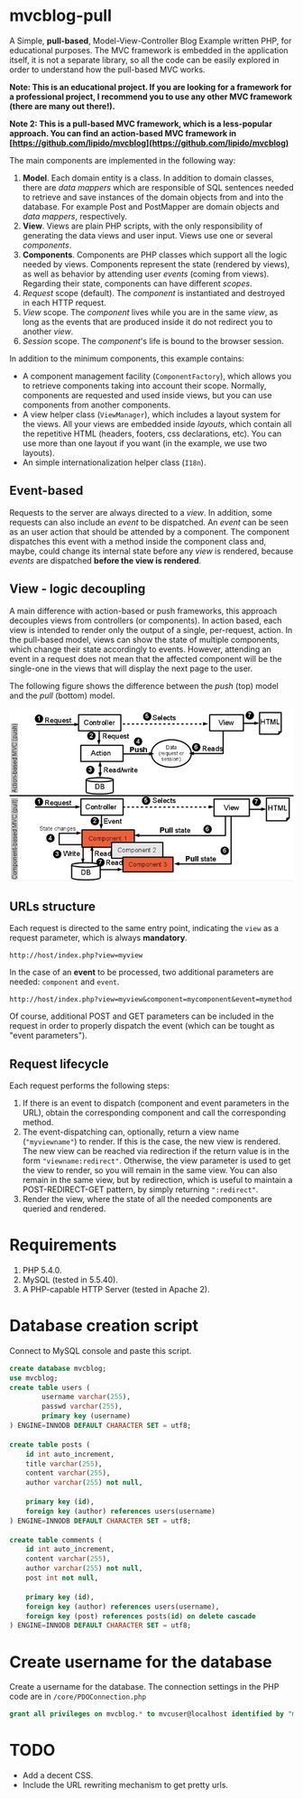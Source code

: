 mvcblog-pull
============

A Simple, **pull-based**, Model-View-Controller Blog Example written PHP, for
educational purposes. The MVC framework is embedded in the application itself,
it is not a separate library, so all the code can be easily explored in order to
understand how the pull-based MVC works.

**Note: This is an educational project. If you are looking for a framework for a
professional project, I recommend you to use any other MVC framework (there
are many out there!).**

**Note 2: This is a pull-based MVC framework, which is a less-popular approach.
You can find an action-based MVC framework in [https://github.com/lipido/mvcblog](https://github.com/lipido/mvcblog)**

The main components are implemented in the following way:

1. **Model**. Each domain entity is a class. In addition to domain classes,
there are _data mappers_ which are responsible of SQL sentences needed to
retrieve and save instances of the domain objects from and into the database.
For example Post and PostMapper are domain objects and _data mappers_,
respectively.
2. **View**. Views are plain PHP scripts, with the only responsibility of
generating the data views and user input. Views use one or several *components*.
3. **Components**. Components are PHP classes which
support all the logic needed by views. Components represent the state (rendered
by views), as well as behavior by attending user *events* (coming from
views). Regarding their state, components can have different *scopes*.
  1. *Request* scope (default). The *component* is instantiated and destroyed
	in each HTTP request.
  2. *View* scope. The *component* lives while you are in the same *view*, as long as
	the events that are produced inside it do not redirect you to another *view*.
  3. *Session* scope. The *component*'s life is bound to the browser session.


In addition to the minimum components, this example contains:
- A component management facility (`ComponentFactory`), which allows you to
retrieve components taking into account their scope. Normally, components are
requested and used inside views, but you can use components from another
components.
- A view helper class (`ViewManager`), which includes a layout system for the views.
	All your views are embedded inside _layouts_, which contain all the repetitive
	HTML (headers, footers, css declarations, etc). You can use more than one
	layout if you want (in the example, we use two layouts).
- An simple internationalization helper class (`I18n`).

## Event-based
Requests to the server are always directed to a *view*. In addition, some
requests can also include an *event* to be dispatched. An *event* can be seen as
an user action that should be attended by a component. The component dispatches
this event with a method inside the component class and, maybe, could change its
internal state before any *view* is rendered, because *events* are dispatched
**before the view is rendered**.

## View - logic decoupling
A main difference with action-based or push frameworks, this approach decouples
views from controllers (or components). In action based, each view is intended
to render only the output of a single, per-request, action. In the pull-based
model, views can show the state of multiple components, which change their state
accordingly to events. However, attending an event in a request does not mean
that the affected component will be the single-one in the views that will display
the next page to the user.

The following figure shows the difference between the *push* (top) model and the
*pull* (bottom) model.

![push vs pull](push_vs_pull.png)

## URLs structure
Each request is directed to the same entry point, indicating the `view` as a
request parameter, which is always **mandatory**.

```
http://host/index.php?view=myview
```

In the case of an **event** to be processed, two additional parameters are
needed: `component` and `event`.

```
http://host/index.php?view=myview&component=mycomponent&event=mymethod
```

Of course, additional POST and GET parameters can be included in the request in
order to properly dispatch the event (which can be tought as "event
parameters").

## Request lifecycle

Each request performs the following steps:

1. If there is an event to dispatch (component and event parameters in the URL),
obtain the corresponding component and call the corresponding method.
2. The event-dispatching can, optionally, return a view name (`"myviewname"`) to
render. If this is the case, the new view is rendered. The new view can be
reached via redirection if the return value is in the form
`"viewname:redirect"`. Otherwise, the view parameter is used to get the view to
render, so you will remain in the same view. You can also remain in the same
view, but by redirection, which is useful to maintain a POST-REDIRECT-GET
pattern, by simply returning `":redirect"`.
3. Render the view, where the state of all the needed components are queried and rendered.


# Requirements
1. PHP 5.4.0.
2. MySQL (tested in 5.5.40).
3. A PHP-capable HTTP Server (tested in Apache 2).

# Database creation script
Connect to MySQL console and paste this script.
```sql
create database mvcblog;
use mvcblog;
create table users (
		username varchar(255),
		passwd varchar(255),
		primary key (username)
) ENGINE=INNODB DEFAULT CHARACTER SET = utf8;

create table posts (
	id int auto_increment,
	title varchar(255),
	content varchar(255),
	author varchar(255) not null,

	primary key (id),
	foreign key (author) references users(username)
) ENGINE=INNODB DEFAULT CHARACTER SET = utf8;

create table comments (
	id int auto_increment,	 
	content varchar(255),
	author varchar(255) not null,
	post int not null,

	primary key (id),
	foreign key (author) references users(username),
	foreign key (post) references posts(id) on delete cascade
) ENGINE=INNODB DEFAULT CHARACTER SET = utf8;
```
# Create username for the database
Create a username for the database. The connection settings in the PHP code are
in `/core/PDOConnection.php`

```sql
grant all privileges on mvcblog.* to mvcuser@localhost identified by "mvcblogpass";
```

# TODO

- Add a decent CSS.
- Include the URL rewriting mechanism to get pretty urls.
